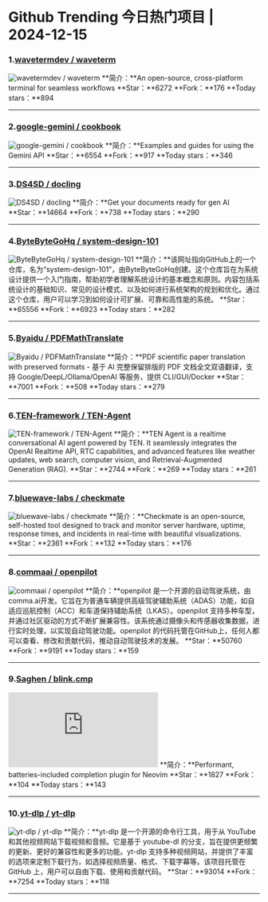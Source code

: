 # Github Trending 今日热门项目 | 2024-12-15
### 1.[wavetermdev / waveterm](https://github.com/wavetermdev/waveterm)

![wavetermdev / waveterm](https://opengraph.githubassets.com/360ad3b12744f487eeb674c31195231071482f7ff7c4586f17ad5ce0bd93f526/wavetermdev/waveterm)
**简介：**An open-source, cross-platform terminal for seamless workflows
**Star：**6272
**Fork：**176
**Today stars：**894

---

### 2.[google-gemini / cookbook](https://github.com/google-gemini/cookbook)

![google-gemini / cookbook](https://repository-images.githubusercontent.com/771670025/b04edf68-7ee0-413a-9d91-3598083721dc)
**简介：**Examples and guides for using the Gemini API
**Star：**6554
**Fork：**917
**Today stars：**346

---

### 3.[DS4SD / docling](https://github.com/DS4SD/docling)

![DS4SD / docling](https://repository-images.githubusercontent.com/826168160/d3c8a8f9-af99-449f-856b-4ab9c897cce2)
**简介：**Get your documents ready for gen AI
**Star：**14664
**Fork：**738
**Today stars：**290

---

### 4.[ByteByteGoHq / system-design-101](https://github.com/ByteByteGoHq/system-design-101)

![ByteByteGoHq / system-design-101](https://opengraph.githubassets.com/350c76181232a26a2e12168601d0b2bc3025336f2bece7f08e217e4129856d6d/ByteByteGoHq/system-design-101)
**简介：**该网址指向GitHub上的一个仓库，名为“system-design-101”，由ByteByteGoHq创建。这个仓库旨在为系统设计提供一个入门指南，帮助初学者理解系统设计的基本概念和原则。内容包括系统设计的基础知识、常见的设计模式、以及如何进行系统架构的规划和优化。通过这个仓库，用户可以学习到如何设计可扩展、可靠和高性能的系统。
**Star：**65556
**Fork：**6923
**Today stars：**282

---

### 5.[Byaidu / PDFMathTranslate](https://github.com/Byaidu/PDFMathTranslate)

![Byaidu / PDFMathTranslate](https://opengraph.githubassets.com/193ba4a5e17afbd998f294d250152f3ac91973d3313f625eab61b2dd4260b9f9/Byaidu/PDFMathTranslate)
**简介：**PDF scientific paper translation with preserved formats - 基于 AI 完整保留排版的 PDF 文档全文双语翻译，支持 Google/DeepL/Ollama/OpenAI 等服务，提供 CLI/GUI/Docker
**Star：**7001
**Fork：**508
**Today stars：**279

---

### 6.[TEN-framework / TEN-Agent](https://github.com/TEN-framework/TEN-Agent)

![TEN-framework / TEN-Agent](https://opengraph.githubassets.com/b3f98fec94d04ced0c0ac3022b00f8d13dda3b16bc4c7ac3af2d04b616b8ddd0/TEN-framework/TEN-Agent)
**简介：**TEN Agent is a realtime conversational AI agent powered by TEN. It seamlessly integrates the OpenAI Realtime API, RTC capabilities, and advanced features like weather updates, web search, computer vision, and Retrieval-Augmented Generation (RAG).
**Star：**2744
**Fork：**269
**Today stars：**261

---

### 7.[bluewave-labs / checkmate](https://github.com/bluewave-labs/checkmate)

![bluewave-labs / checkmate](https://repository-images.githubusercontent.com/793866369/d0a1ab96-c391-42a8-ae35-3fa3943ee8ba)
**简介：**Checkmate is an open-source, self-hosted tool designed to track and monitor server hardware, uptime, response times, and incidents in real-time with beautiful visualizations.
**Star：**2361
**Fork：**132
**Today stars：**176

---

### 8.[commaai / openpilot](https://github.com/commaai/openpilot)

![commaai / openpilot](https://repository-images.githubusercontent.com/74627617/107aa381-a61e-49ff-9a68-59b4fd315093)
**简介：**openpilot 是一个开源的自动驾驶系统，由comma.ai开发。它旨在为普通车辆提供高级驾驶辅助系统（ADAS）功能，如自适应巡航控制（ACC）和车道保持辅助系统（LKAS）。openpilot 支持多种车型，并通过社区驱动的方式不断扩展兼容性。该系统通过摄像头和传感器收集数据，进行实时处理，以实现自动驾驶功能。openpilot 的代码托管在GitHub上，任何人都可以查看、修改和贡献代码，推动自动驾驶技术的发展。
**Star：**50760
**Fork：**9191
**Today stars：**159

---

### 9.[Saghen / blink.cmp](https://github.com/Saghen/blink.cmp)

![Saghen / blink.cmp](https://opengraph.githubassets.com/a7ac1e2960942ba237229345dd1799ca75f1eded3265cb2a526601a39c1c53ac/Saghen/blink.cmp)
**简介：**Performant, batteries-included completion plugin for Neovim
**Star：**1827
**Fork：**104
**Today stars：**143

---

### 10.[yt-dlp / yt-dlp](https://github.com/yt-dlp/yt-dlp)

![yt-dlp / yt-dlp](https://repository-images.githubusercontent.com/307260205/b6a8d716-9c7b-40ec-bc44-6422d8b741a0)
**简介：**yt-dlp 是一个开源的命令行工具，用于从 YouTube 和其他视频网站下载视频和音频。它是基于 youtube-dl 的分支，旨在提供更频繁的更新、更好的兼容性和更多的功能。yt-dlp 支持多种视频网站，并提供了丰富的选项来定制下载行为，如选择视频质量、格式、下载字幕等。该项目托管在 GitHub 上，用户可以自由下载、使用和贡献代码。
**Star：**93014
**Fork：**7254
**Today stars：**118

---

